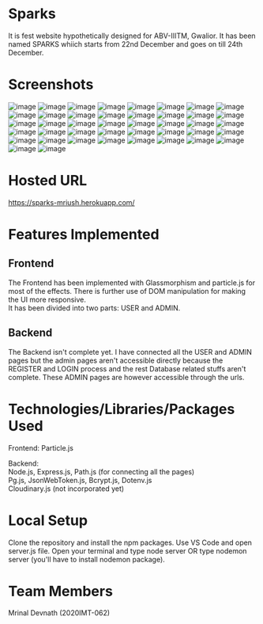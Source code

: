 # Sparks
It is fest website hypothetically designed for ABV-IIITM, Gwalior.
It has been named SPARKS whiich starts from 22nd December and goes on till 24th December.
 
# Screenshots

![image](https://github.com/CyberMrinal/Webkriti-Sparks/blob/8ff756819f6c7e3b3241f281d4b39f8ffae18255/Sparks-SS/1.png)
![image](https://github.com/CyberMrinal/Webkriti-Sparks/blob/154585d4d9175b6faf75a82dca17c104e9e51512/Sparks-SS/2.png)
![image](https://github.com/CyberMrinal/Webkriti-Sparks/blob/154585d4d9175b6faf75a82dca17c104e9e51512/Sparks-SS/3.png)
![image](https://github.com/CyberMrinal/Webkriti-Sparks/blob/154585d4d9175b6faf75a82dca17c104e9e51512/Sparks-SS/4.png)
![image](https://github.com/CyberMrinal/Webkriti-Sparks/blob/154585d4d9175b6faf75a82dca17c104e9e51512/Sparks-SS/5.png)
![image](https://github.com/CyberMrinal/Webkriti-Sparks/blob/154585d4d9175b6faf75a82dca17c104e9e51512/Sparks-SS/6.png)
![image](https://github.com/CyberMrinal/Webkriti-Sparks/blob/154585d4d9175b6faf75a82dca17c104e9e51512/Sparks-SS/7.png)
![image](https://github.com/CyberMrinal/Webkriti-Sparks/blob/154585d4d9175b6faf75a82dca17c104e9e51512/Sparks-SS/8.png)
![image](https://github.com/CyberMrinal/Webkriti-Sparks/blob/154585d4d9175b6faf75a82dca17c104e9e51512/Sparks-SS/9.png)
![image](https://github.com/CyberMrinal/Webkriti-Sparks/blob/154585d4d9175b6faf75a82dca17c104e9e51512/Sparks-SS/10.png)
![image](https://github.com/CyberMrinal/Webkriti-Sparks/blob/154585d4d9175b6faf75a82dca17c104e9e51512/Sparks-SS/11.png)
![image](https://github.com/CyberMrinal/Webkriti-Sparks/blob/154585d4d9175b6faf75a82dca17c104e9e51512/Sparks-SS/12.png)
![image](https://github.com/CyberMrinal/Webkriti-Sparks/blob/154585d4d9175b6faf75a82dca17c104e9e51512/Sparks-SS/13.png)
![image](https://github.com/CyberMrinal/Webkriti-Sparks/blob/154585d4d9175b6faf75a82dca17c104e9e51512/Sparks-SS/14.png)
![image](https://github.com/CyberMrinal/Webkriti-Sparks/blob/154585d4d9175b6faf75a82dca17c104e9e51512/Sparks-SS/15.png)
![image](https://github.com/CyberMrinal/Webkriti-Sparks/blob/154585d4d9175b6faf75a82dca17c104e9e51512/Sparks-SS/16.png)
![image](https://github.com/CyberMrinal/Webkriti-Sparks/blob/154585d4d9175b6faf75a82dca17c104e9e51512/Sparks-SS/17.png)
![image](https://github.com/CyberMrinal/Webkriti-Sparks/blob/154585d4d9175b6faf75a82dca17c104e9e51512/Sparks-SS/18.png)
![image](https://github.com/CyberMrinal/Webkriti-Sparks/blob/154585d4d9175b6faf75a82dca17c104e9e51512/Sparks-SS/19.png)
![image](https://github.com/CyberMrinal/Webkriti-Sparks/blob/154585d4d9175b6faf75a82dca17c104e9e51512/Sparks-SS/20.png)
![image](https://github.com/CyberMrinal/Webkriti-Sparks/blob/154585d4d9175b6faf75a82dca17c104e9e51512/Sparks-SS/21.png)
![image](https://github.com/CyberMrinal/Webkriti-Sparks/blob/154585d4d9175b6faf75a82dca17c104e9e51512/Sparks-SS/22.png)
![image](https://github.com/CyberMrinal/Webkriti-Sparks/blob/154585d4d9175b6faf75a82dca17c104e9e51512/Sparks-SS/23.png)
![image](https://github.com/CyberMrinal/Webkriti-Sparks/blob/154585d4d9175b6faf75a82dca17c104e9e51512/Sparks-SS/24.png)
![image](https://github.com/CyberMrinal/Webkriti-Sparks/blob/154585d4d9175b6faf75a82dca17c104e9e51512/Sparks-SS/25.png)
![image](https://github.com/CyberMrinal/Webkriti-Sparks/blob/154585d4d9175b6faf75a82dca17c104e9e51512/Sparks-SS/26.png)
![image](https://github.com/CyberMrinal/Webkriti-Sparks/blob/154585d4d9175b6faf75a82dca17c104e9e51512/Sparks-SS/27.png)
![image](https://github.com/CyberMrinal/Webkriti-Sparks/blob/154585d4d9175b6faf75a82dca17c104e9e51512/Sparks-SS/28.png)
![image](https://github.com/CyberMrinal/Webkriti-Sparks/blob/154585d4d9175b6faf75a82dca17c104e9e51512/Sparks-SS/29.png)
![image](https://github.com/CyberMrinal/Webkriti-Sparks/blob/154585d4d9175b6faf75a82dca17c104e9e51512/Sparks-SS/30.png)
![image](https://github.com/CyberMrinal/Webkriti-Sparks/blob/154585d4d9175b6faf75a82dca17c104e9e51512/Sparks-SS/31.png)
![image](https://github.com/CyberMrinal/Webkriti-Sparks/blob/154585d4d9175b6faf75a82dca17c104e9e51512/Sparks-SS/32.png)
![image](https://github.com/CyberMrinal/Webkriti-Sparks/blob/154585d4d9175b6faf75a82dca17c104e9e51512/Sparks-SS/33.png)
![image](https://github.com/CyberMrinal/Webkriti-Sparks/blob/154585d4d9175b6faf75a82dca17c104e9e51512/Sparks-SS/34.png)
![image](https://github.com/CyberMrinal/Webkriti-Sparks/blob/154585d4d9175b6faf75a82dca17c104e9e51512/Sparks-SS/35.png)
![image](https://github.com/CyberMrinal/Webkriti-Sparks/blob/154585d4d9175b6faf75a82dca17c104e9e51512/Sparks-SS/36.png)
![image](https://github.com/CyberMrinal/Webkriti-Sparks/blob/154585d4d9175b6faf75a82dca17c104e9e51512/Sparks-SS/37.png)
![image](https://github.com/CyberMrinal/Webkriti-Sparks/blob/154585d4d9175b6faf75a82dca17c104e9e51512/Sparks-SS/38.png)
![image](https://github.com/CyberMrinal/Webkriti-Sparks/blob/154585d4d9175b6faf75a82dca17c104e9e51512/Sparks-SS/39.png)
![image](https://github.com/CyberMrinal/Webkriti-Sparks/blob/154585d4d9175b6faf75a82dca17c104e9e51512/Sparks-SS/40.png)
![image](https://github.com/CyberMrinal/Webkriti-Sparks/blob/154585d4d9175b6faf75a82dca17c104e9e51512/Sparks-SS/41.png)
![image](https://github.com/CyberMrinal/Webkriti-Sparks/blob/154585d4d9175b6faf75a82dca17c104e9e51512/Sparks-SS/42.png)



# Hosted URL
https://sparks-mriush.herokuapp.com/

# Features Implemented
## Frontend
The Frontend has been implemented with Glassmorphism and particle.js for most of the effects. There is further use of DOM manipulation for making the UI more responsive.<br>
It has been divided into two parts: USER and ADMIN.
## Backend
The Backend isn't complete yet. I have connected all the USER and ADMIN pages but the admin pages aren't accessible directly because the REGISTER and LOGIN process and the rest Database related stuffs aren't complete. These ADMIN pages are however accessible through the urls.

# Technologies/Libraries/Packages Used
Frontend: Particle.js

Backend:<br>
    Node.js, Express.js, Path.js (for connecting all the pages)<br>
    Pg.js, JsonWebToken.js, Bcrypt.js, Dotenv.js<br>
    Cloudinary.js (not incorporated yet)<br>

# Local Setup
Clone the repository and install the npm packages. Use VS Code and open server.js file. Open your terminal and type node server OR type nodemon server (you'll have to install nodemon package).

# Team Members
Mrinal Devnath
(2020IMT-062)

